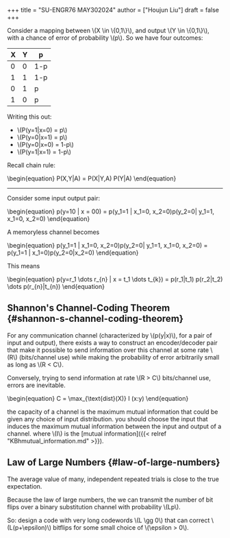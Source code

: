 +++
title = "SU-ENGR76 MAY302024"
author = ["Houjun Liu"]
draft = false
+++

Consider a mapping between \\(X \in \\{0,1\\}\\), and output \\(Y \in \\{0,1\\}\\), with a chance of error of probability \\(p\\). So we have four outcomes:

| X | Y | p   |
|---|---|-----|
| 0 | 0 | 1-p |
| 1 | 1 | 1-p |
| 0 | 1 | p   |
| 1 | 0 | p   |

Writing this out:

-   \\(P(y=1|x=0) = p\\)
-   \\(P(y=0|x=1) = p\\)
-   \\(P(y=0|x=0) = 1-p\\)
-   \\(P(y=1|x=1) = 1-p\\)

Recall chain rule:

\begin{equation}
P(X,Y|A) = P(X|Y,A) P(Y|A)
\end{equation}

---

Consider some input output pair:

\begin{equation}
p(y=10 | x = 00) = p(y\_1=1 | x\_1=0, x\_2=0)p(y\_2=0| y\_1=1, x\_1=0, x\_2=0)
\end{equation}

A memoryless channel becomes

\begin{equation}
p(y\_1=1 | x\_1=0, x\_2=0)p(y\_2=0| y\_1=1, x\_1=0, x\_2=0) = p(y\_1=1 | x\_1=0)p(y\_2=0|x\_2=0)
\end{equation}

This means

\begin{equation}
p(y=r\_1 \dots r\_{n} | x = t\_1 \dots t\_{k}) = p(r\_1|t\_1) p(r\_2|t\_2) \dots p(r\_{n}|t\_{n})
\end{equation}


## Shannon's Channel-Coding Theorem {#shannon-s-channel-coding-theorem}

For any communication channel (characterized by \\(p(y|x)\\), for a pair of input and output), there exists a way to construct an encoder/decoder pair that make it possible to send information over this channel at some rate \\(R\\) (bits/channel use) while making the probability of error arbitrarily small as long as \\(R < C\\).

Conversely, trying to send information at rate \\(R > C\\) bits/channel use, errors are inevitable.

\begin{equation}
C = \max\_{\text{dist}(X)} I (x:y)
\end{equation}

the capacity of a channel is the maximum mutual information that could be given any choice of input distribution. you should choose the input that induces the maximum mutual information between the input and output of a channel. where \\(I\\) is the [mutual information]({{< relref "KBhmutual_information.md" >}}).


## Law of Large Numbers {#law-of-large-numbers}

The average value of many, independent repeated trials is close to the true expectation.

Because the law of large numbers, the we can transmit the number of bit flips over a binary substitution channel with probability \\(Lp\\).

So: design a code with very long codewords \\(L \gg 0\\) that can correct \\(L(p+\epsilon)\\) bitflips for some small choice of \\(\epsilon > 0\\).
